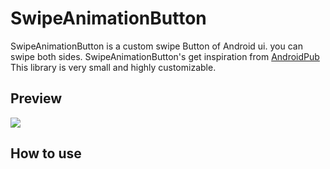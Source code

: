 # SwipeAnimationButton
SwipeAnimationButton is a custom swipe Button of Android ui. you can swipe both sides. SwipeAnimationButton's get inspiration from [AndroidPub](https://android.jlelse.eu/make-a-great-android-ux-how-to-make-a-swipe-button-eefbf060326d) This library is very small and highly customizable.

## Preview
![](https://github.com/TerryJung/SwipeAnimationButton/blob/master/preview.gif)


## How to use

